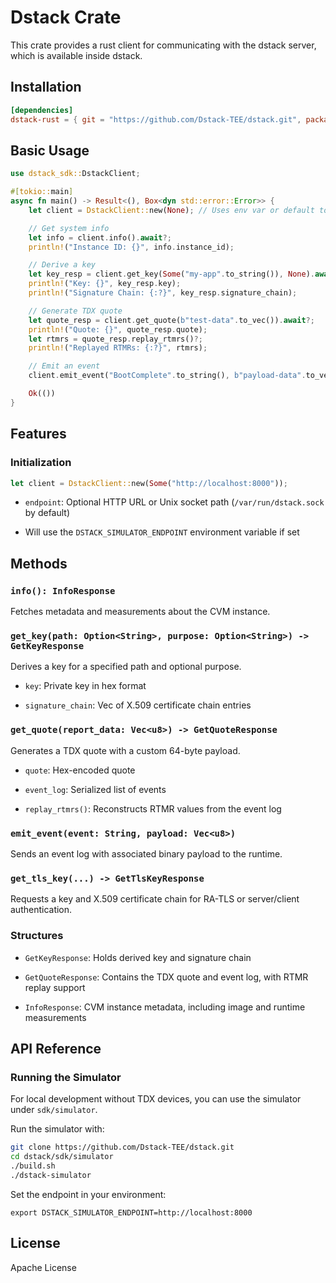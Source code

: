 # Dstack Crate

This crate provides a rust client for communicating with the dstack server, which is available inside dstack.

## Installation

```toml
[dependencies]
dstack-rust = { git = "https://github.com/Dstack-TEE/dstack.git", package = "dstack-rust" }
```

## Basic Usage

```rust
use dstack_sdk::DstackClient;

#[tokio::main]
async fn main() -> Result<(), Box<dyn std::error::Error>> {
    let client = DstackClient::new(None); // Uses env var or default to Unix socket

    // Get system info
    let info = client.info().await?;
    println!("Instance ID: {}", info.instance_id);

    // Derive a key
    let key_resp = client.get_key(Some("my-app".to_string()), None).await?;
    println!("Key: {}", key_resp.key);
    println!("Signature Chain: {:?}", key_resp.signature_chain);

    // Generate TDX quote
    let quote_resp = client.get_quote(b"test-data".to_vec()).await?;
    println!("Quote: {}", quote_resp.quote);
    let rtmrs = quote_resp.replay_rtmrs()?;
    println!("Replayed RTMRs: {:?}", rtmrs);

    // Emit an event
    client.emit_event("BootComplete".to_string(), b"payload-data".to_vec()).await?;

    Ok(())
}
```

## Features
### Initialization

```rust
let client = DstackClient::new(Some("http://localhost:8000"));
```
- `endpoint`: Optional HTTP URL or Unix socket path (`/var/run/dstack.sock` by default)

- Will use the `DSTACK_SIMULATOR_ENDPOINT` environment variable if set

## Methods

### `info(): InfoResponse`

Fetches metadata and measurements about the CVM instance.

### `get_key(path: Option<String>, purpose: Option<String>) -> GetKeyResponse`

Derives a key for a specified path and optional purpose.

- `key`: Private key in hex format

- `signature_chain`: Vec of X.509 certificate chain entries

### `get_quote(report_data: Vec<u8>) -> GetQuoteResponse`

Generates a TDX quote with a custom 64-byte payload.

- `quote`: Hex-encoded quote

- `event_log`: Serialized list of events

- `replay_rtmrs()`: Reconstructs RTMR values from the event log

### `emit_event(event: String, payload: Vec<u8>)`
Sends an event log with associated binary payload to the runtime.

### `get_tls_key(...) -> GetTlsKeyResponse`
Requests a key and X.509 certificate chain for RA-TLS or server/client authentication.

### Structures
- `GetKeyResponse`: Holds derived key and signature chain

- `GetQuoteResponse`: Contains the TDX quote and event log, with RTMR replay support

- `InfoResponse`: CVM instance metadata, including image and runtime measurements

## API Reference

### Running the Simulator

For local development without TDX devices, you can use the simulator under `sdk/simulator`.

Run the simulator with:

```bash
git clone https://github.com/Dstack-TEE/dstack.git
cd dstack/sdk/simulator
./build.sh
./dstack-simulator
```
Set the endpoint in your environment:

```
export DSTACK_SIMULATOR_ENDPOINT=http://localhost:8000
```

## License

Apache License
